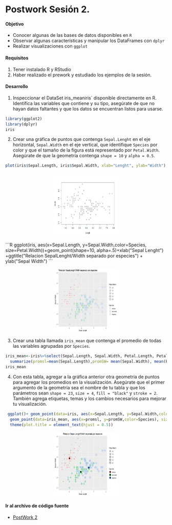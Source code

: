 # Postwork Sesión 2.

#### Objetivo

- Conocer algunas de las bases de datos disponibles en `R`
- Observar algunas características y manipular los DataFrames con `dplyr`
- Realizar visualizaciones con `ggplot`
#### Requisitos

1. Tener instalado R y RStudio
2. Haber realizado el prework y estudiado los ejemplos de la sesión.

#### Desarrollo

1) Inspeccionar el DataSet iris_meaniris` disponible directamente en R. Identifica las variables que contiene y su tipo, asegúrate de que no hayan datos faltantes y 
que los datos se encuentran listos para usarse.
```R 
library(ggplot2)
library(dplyr)
iris
```

2) Crear una gráfica de puntos que contenga `Sepal.Lenght` en el eje horizontal, `Sepal.Width` en el eje vertical, que identifique `Species` por color y que el tamaño de la figura está representado por `Petal.Width`. Asegúrate de que la geometría contenga `shape = 10` y `alpha = 0.5`.
```R 
plot(iris$Sepal.Length, iris$Sepal.Width, xlab="Lenght", ylab="Width") ##comparando el plot de rbase con el ggplot
```
<p align="center">
  <img src="img/pw2img1.png" alt="Logo" width="200" height="200">
</p>
```R 
ggplot(iris, aes(x=Sepal.Length, y=Sepal.Width,color=Species, size=Petal.Width))+geom_point(shape=10, alpha=.5)+xlab("Sepal Lenght") +ggtitle("Relacion SepalLenght/Width separado por especies") + ylab("Sepal Width")
```
<p align="center">
  <img src="img/pw2img2.png" alt="Logo" width="200" height="200">
</p>


3) Crear una tabla llamada `iris_mean` que contenga el promedio de todas las variables agrupadas por `Species`.
```R 
iris_mean<-iris%>%select(Sepal.Length, Sepal.Width, Petal.Length, Petal.Width, Species)%>%group_by(Species)%>%
  summarize(promsl=mean(Sepal.Length),promSW= mean(Sepal.Width), mean(Petal.Width), mean(Petal.Length))
iris_mean
```

4) Con esta tabla, agregar a la gráfica anterior otra geometría de puntos para agregar los promedios en la visualización. Asegúrate que el primer argumento de la geometría sea el nombre de tu tabla y que los parámetros sean `shape = 23`, `size = 4`, `fill = "black"` y `stroke = 2`. También agrega etiquetas, temas y los cambios necesarios para mejorar tu visualización.
```R 
 ggplot()+ geom_point(data=iris, aes(x=Sepal.Length, y=Sepal.Width,color=Species, size=Petal.Width), shape=10)+
  geom_point(data=iris_mean, aes(x=promsl, y=promSW,color=Species), size=4, fill="black", stroke=2, shape=23)+xlab("Sepal Lenght") +ggtitle("Relacion Sepal Lenght/Width separado por especies") + ylab("Sepal Width")+
  theme(plot.title = element_text(hjust = 0.5))
 ```
 <p align="center">
  <img src="img/pw2img3.png" alt="Logo" width="200" height="200">
</p>

#### Ir al archivo de código fuente
- [PostWork 2](https://github.com/alsolisc/Postworks/tree/main/src/PostWork2.R)
